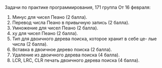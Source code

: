 ﻿Задачи по практике программирования, 171 группа
От 16 февраля:
1. Минус для чисел Пеано (2 балла).
2. Перевод числа Пеано в привычную запись (2 балла).
3. Умножение для чисел Пеано (2 балла).
4. xy для чисел Пеано (2 балла).
5. Тип для двоичного дерева поиска, которое хранит в себе це- лые числа (2 балла).
6. Вставка в двоичное дерево поиска (2 балла).
7. Удаление из двоичного дерева поиска (4 балла).
8. LCR, LRC, CLR печать двоичного дерева поиска (4 балла).

